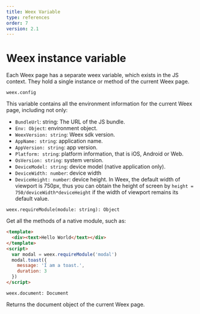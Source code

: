 ```yaml
---
title: Weex Variable  
type: references
order: 7
version: 2.1
---
```


# Weex instance variable

Each Weex page has a separate weex variable, which exists in the JS context. They hold a single instance or method of the current Weex page.   

`weex.config`

This variable contains all the environment information for the current Weex page, including not only:       

+ `BundleUrl`: string: The URL of the JS bundle.
+ `Env: Object`: environment object.
+ `WeexVersion: string`: Weex sdk version.
+ `AppName: string`: application name.
+ `AppVersion: string`: app version.
+ `Platform: string`: platform information, that is iOS, Android or Web.
+ `OsVersion: string`: system version.
+ `DeviceModel: string`: device model (native application only).
+ `DeviceWidth: number`: device width
+ `DeviceHeight: number`: device height.  In Weex, the default width of viewport is 750px, thus you can obtain the height of screen by `height = 750/deviceWidth*deviceHeight` if the width of viewport remains its default value.

`weex.requireModule(module: string): Object`     

Get all the methods of a native module, such as:    

```html
<template>
  <div><text>Hello World</text></div>
</template>
<script>
  var modal = weex.requireModule('modal')
  modal.toast({
    message: 'I am a toast.',
    duration: 3
  })
</script>
```   


`weex.document: Document` 

Returns the document object of the current Weex page.
